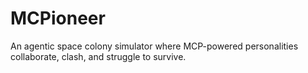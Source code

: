 # MCPioneer
An agentic space colony simulator where MCP-powered personalities collaborate, clash, and struggle to survive.
